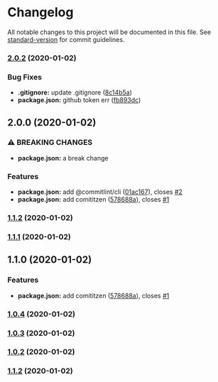 # Changelog

All notable changes to this project will be documented in this file. See [standard-version](https://github.com/conventional-changelog/standard-version) for commit guidelines.

### [2.0.2](http://github.com/Wildlifes/vuepress-starter/compare/v2.0.0...v2.0.2) (2020-01-02)


### Bug Fixes

* **.gitignore:** update .gitignore ([8c14b5a](http://github.com/Wildlifes/vuepress-starter/commit/8c14b5a8b1af837c53e84800ae1213613f2f01b9))
* **package.json:** github token err ([fb893dc](http://github.com/Wildlifes/vuepress-starter/commit/fb893dc508a93ea3ef9d0186fb56329ac5613e00))

## 2.0.0 (2020-01-02)


### ⚠ BREAKING CHANGES

* **package.json:** a break change

### Features

* **package.json:** add @commitlint/cli ([01ac167](http://github.com/Wildlifes/vuepress-starter/commit/01ac16794fcd3b62667049308eeba219138a9f43)), closes [#2](http://github.com/Wildlifes/vuepress-starter/issues/2)
* **package.json:** add comititzen ([578688a](http://github.com/Wildlifes/vuepress-starter/commit/578688a18b940b86cd5068fdd92f8c65bf880b3b)), closes [#1](http://github.com/Wildlifes/vuepress-starter/issues/1)

### [1.1.2](http://github.com/Wildlifes/vuepress-starter/compare/v1.1.1...v1.1.2) (2020-01-02)

### [1.1.1](http://github.com/Wildlifes/vuepress-starter/compare/v1.1.0...v1.1.1) (2020-01-02)

## 1.1.0 (2020-01-02)


### Features

* **package.json:** add comititzen ([578688a](http://github.com/Wildlifes/vuepress-starter/commit/578688a18b940b86cd5068fdd92f8c65bf880b3b)), closes [#1](http://github.com/Wildlifes/vuepress-starter/issues/1)

### [1.0.4](http://github.com/Wildlifes/vuepress-starter/compare/v1.0.3...v1.0.4) (2020-01-02)

### [1.0.3](http://github.com/Wildlifes/vuepress-starter/compare/v1.1.2...v1.0.3) (2020-01-02)

### [1.0.2](http://github.com/Wildlifes/vuepress-starter/compare/v1.1.2...v1.0.2) (2020-01-02)

### [1.1.2](http://github.com/Wildlifes/vuepress-starter/compare/v1.1.1...v1.1.2) (2020-01-02)
